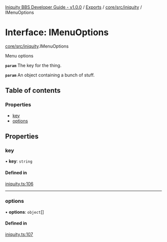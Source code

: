 [Iniquity BBS Developer Guide - v1.0.0](../README.md) / [Exports](../modules.md) / [core/src/iniquity](../modules/core_src_iniquity.md) / IMenuOptions

# Interface: IMenuOptions

[core/src/iniquity](../modules/core_src_iniquity.md).IMenuOptions

Menu options

**`param`** The key for the thing.

**`param`** An object containing a bunch of stuff.

## Table of contents

### Properties

- [key](core_src_iniquity.IMenuOptions.md#key)
- [options](core_src_iniquity.IMenuOptions.md#options)

## Properties

### key

• **key**: `string`

#### Defined in

[iniquity.ts:106](https://github.com/iniquitybbs/iniquity/blob/41dba24/packages/core/src/iniquity.ts#L106)

___

### options

• **options**: `object`[]

#### Defined in

[iniquity.ts:107](https://github.com/iniquitybbs/iniquity/blob/41dba24/packages/core/src/iniquity.ts#L107)
